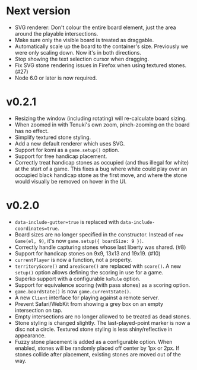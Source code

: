 # Next version

* SVG renderer: Don't colour the entire board element, just the area around the playable intersections.
* Make sure only the visible board is treated as draggable.
* Automatically scale up the board to the container's size. Previously we were only scaling down. Now it's in both directions.
* Stop showing the text selection cursor when dragging.
* Fix SVG stone rendering issues in Firefox when using textured stones. (#27)
* Node 6.0 or later is now required.

# v0.2.1

* Resizing the window (including rotating) will re-calculate board sizing.
* When zoomed in with Tenuki's own zoom, pinch-zooming on the board has no effect.
* Simplify textured stone styling.
* Add a new default renderer which uses SVG.
* Support for komi as a `game.setup()` option.
* Support for free handicap placement.
* Correctly treat handicap stones as occupied (and thus illegal for white) at the start of a game. This fixes a bug where white could play over an occupied black handicap stone as the first move, and where the stone would visually be removed on hover in the UI.

# v0.2.0

* `data-include-gutter=true` is replaced with `data-include-coordinates=true`.
* Board sizes are no longer specified in the constructor. Instead of `new Game(el, 9)`, it's now `game.setup({ boardSize: 9 })`.
* Correctly handle capturing stones whose last liberty was shared. (#8)
* Support for handicap stones on 9x9, 13x13 and 19x19. (#10)
* `currentPlayer` is now a function, not a property.
* `territoryScore()` and `areaScore()` are replaced with `score()`. A new `setup()` option allows defining the scoring in use for a game.
* Superko support with a configurable `koRule` option.
* Support for equivalence scoring (with pass stones) as a scoring option.
* `game.boardState()` is now `game.currentState()`.
* A new `Client` interface for playing against a remote server.
* Prevent Safari/WebKit from showing a grey box on an empty intersection on tap.
* Empty intersections are no longer allowed to be treated as dead stones.
* Stone styling is changed slightly. The last-played-point marker is now a disc not a circle. Textured stone styling is less shiny/reflective in appearance.
* Fuzzy stone placement is added as a configurable option. When enabled, stones will be randomly placed off center by 1px or 2px. If stones collide after placement, existing stones are moved out of the way.
